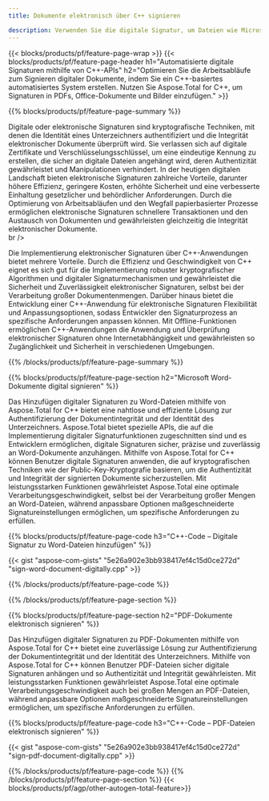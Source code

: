 ```yaml
---
title: Dokumente elektronisch über C++ signieren 

description: Verwenden Sie die digitale Signatur, um Dateien wie Microsoft Word, Excel, PowerPoint, PDF und Bilder über Ihre C++-Anwendung zu signieren. E-Signatur online per App hinzufügen.
---
```


{{< blocks/products/pf/feature-page-wrap >}}
{{< blocks/products/pf/feature-page-header h1="Automatisierte digitale Signaturen mithilfe von C++-APIs" h2="Optimieren Sie die Arbeitsabläufe zum Signieren digitaler Dokumente, indem Sie ein C++-basiertes automatisiertes System erstellen. Nutzen Sie Aspose.Total for C++, um Signaturen in PDFs, Office-Dokumente und Bilder einzufügen." >}}

{{% blocks/products/pf/feature-page-summary %}}

Digitale oder elektronische Signaturen sind kryptografische Techniken, mit denen die Identität eines Unterzeichners authentifiziert und die Integrität elektronischer Dokumente überprüft wird. Sie verlassen sich auf digitale Zertifikate und Verschlüsselungsschlüssel, um eine eindeutige Kennung zu erstellen, die sicher an digitale Dateien angehängt wird, deren Authentizität gewährleistet und Manipulationen verhindert. In der heutigen digitalen Landschaft bieten elektronische Signaturen zahlreiche Vorteile, darunter höhere Effizienz, geringere Kosten, erhöhte Sicherheit und eine verbesserte Einhaltung gesetzlicher und behördlicher Anforderungen. Durch die Optimierung von Arbeitsabläufen und den Wegfall papierbasierter Prozesse ermöglichen elektronische Signaturen schnellere Transaktionen und den Austausch von Dokumenten und gewährleisten gleichzeitig die Integrität elektronischer Dokumente. <br /> br />

Die Implementierung elektronischer Signaturen über C++-Anwendungen bietet mehrere Vorteile. Durch die Effizienz und Geschwindigkeit von C++ eignet es sich gut für die Implementierung robuster kryptografischer Algorithmen und digitaler Signaturmechanismen und gewährleistet die Sicherheit und Zuverlässigkeit elektronischer Signaturen, selbst bei der Verarbeitung großer Dokumentenmengen. Darüber hinaus bietet die Entwicklung einer C++-Anwendung für elektronische Signaturen Flexibilität und Anpassungsoptionen, sodass Entwickler den Signaturprozess an spezifische Anforderungen anpassen können. Mit Offline-Funktionen ermöglichen C++-Anwendungen die Anwendung und Überprüfung elektronischer Signaturen ohne Internetabhängigkeit und gewährleisten so Zugänglichkeit und Sicherheit in verschiedenen Umgebungen. 

{{% /blocks/products/pf/feature-page-summary  %}}

{{% blocks/products/pf/feature-page-section  h2="Microsoft Word-Dokumente digital signieren" %}}

Das Hinzufügen digitaler Signaturen zu Word-Dateien mithilfe von Aspose.Total for C++ bietet eine nahtlose und effiziente Lösung zur Authentifizierung der Dokumentintegrität und der Identität des Unterzeichners. Aspose.Total bietet spezielle APIs, die auf die Implementierung digitaler Signaturfunktionen zugeschnitten sind und es Entwicklern ermöglichen, digitale Signaturen sicher, präzise und zuverlässig an Word-Dokumente anzuhängen. Mithilfe von Aspose.Total for C++ können Benutzer digitale Signaturen anwenden, die auf kryptografischen Techniken wie der Public-Key-Kryptografie basieren, um die Authentizität und Integrität der signierten Dokumente sicherzustellen. Mit leistungsstarken Funktionen gewährleistet Aspose.Total eine optimale Verarbeitungsgeschwindigkeit, selbst bei der Verarbeitung großer Mengen an Word-Dateien, während anpassbare Optionen maßgeschneiderte Signatureinstellungen ermöglichen, um spezifische Anforderungen zu erfüllen. 

{{% blocks/products/pf/feature-page-code h3="C++-Code – Digitale Signatur zu Word-Dateien hinzufügen" %}}

{{< gist "aspose-com-gists" "5e26a902e3bb938417ef4c15d0ce272d" "sign-word-document-digitally.cpp" >}}

{{% /blocks/products/pf/feature-page-code  %}}

{{% /blocks/products/pf/feature-page-section %}}

{{% blocks/products/pf/feature-page-section  h2="PDF-Dokumente elektronisch signieren" %}}

Das Hinzufügen digitaler Signaturen zu PDF-Dokumenten mithilfe von Aspose.Total for C++ bietet eine zuverlässige Lösung zur Authentifizierung der Dokumentintegrität und der Identität des Unterzeichners.  Mithilfe von Aspose.Total for C++ können Benutzer PDF-Dateien sicher digitale Signaturen anhängen und so Authentizität und Integrität gewährleisten. Mit leistungsstarken Funktionen gewährleistet Aspose.Total eine optimale Verarbeitungsgeschwindigkeit auch bei großen Mengen an PDF-Dateien, während anpassbare Optionen maßgeschneiderte Signatureinstellungen ermöglichen, um spezifische Anforderungen zu erfüllen.

{{% blocks/products/pf/feature-page-code h3="C++-Code – PDF-Dateien elektronisch signieren" %}}

{{< gist "aspose-com-gists" "5e26a902e3bb938417ef4c15d0ce272d" "sign-pdf-document-digitally.cpp" >}}

{{% /blocks/products/pf/feature-page-code  %}}
{{% /blocks/products/pf/feature-page-section %}}
{{< blocks/products/pf/agp/other-autogen-total-feature>}}